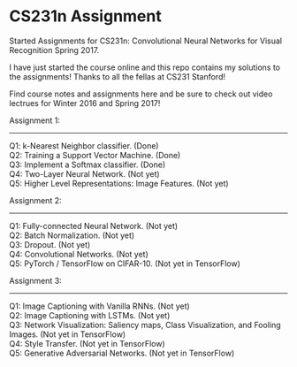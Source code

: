 CS231n Assignment 
====================
Started Assignments for CS231n: Convolutional Neural Networks for Visual Recognition Spring 2017.

I have just started the course online and this repo contains my solutions to the assignments! Thanks to all the fellas at CS231 Stanford!

Find course notes and assignments here and be sure to check out video lectrues for Winter 2016 and Spring 2017!

Assignment 1:
_________________________________________
Q1: k-Nearest Neighbor classifier. (Done)<br>
Q2: Training a Support Vector Machine. (Done)<br>
Q3: Implement a Softmax classifier. (Done)<br>
Q4: Two-Layer Neural Network. (Not yet)<br>
Q5: Higher Level Representations: Image Features. (Not yet)<br>

Assignment 2:
______________________________________________
Q1: Fully-connected Neural Network. (Not yet)<br>
Q2: Batch Normalization. (Not yet)<br>
Q3: Dropout. (Not yet)<br>
Q4: Convolutional Networks. (Not yet)<br>
Q5: PyTorch / TensorFlow on CIFAR-10. (Not yet in TensorFlow)<br>

Assignment 3:
__________________________________________________
Q1: Image Captioning with Vanilla RNNs. (Not yet)<br>
Q2: Image Captioning with LSTMs. (Not yet)<br>
Q3: Network Visualization: Saliency maps, Class Visualization, and Fooling Images. (Not yet in TensorFlow)<br>
Q4: Style Transfer. (Not yet in TensorFlow)<br>
Q5: Generative Adversarial Networks. (Not yet in TensorFlow)<br>
